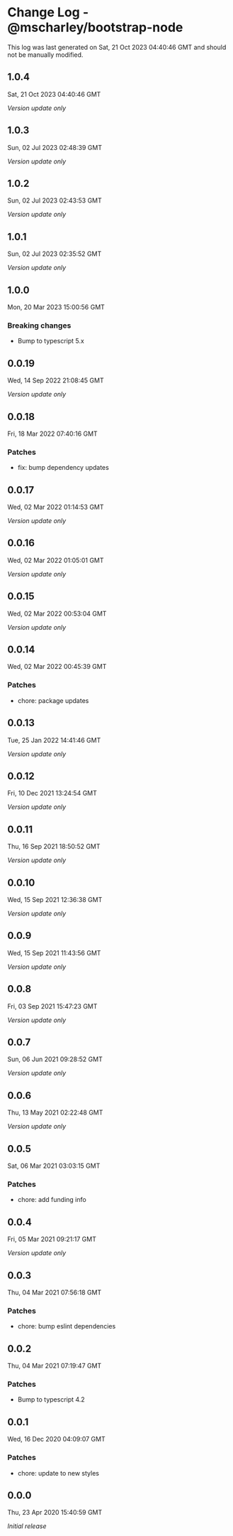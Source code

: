 # Change Log - @mscharley/bootstrap-node

This log was last generated on Sat, 21 Oct 2023 04:40:46 GMT and should not be manually modified.

## 1.0.4
Sat, 21 Oct 2023 04:40:46 GMT

_Version update only_

## 1.0.3
Sun, 02 Jul 2023 02:48:39 GMT

_Version update only_

## 1.0.2
Sun, 02 Jul 2023 02:43:53 GMT

_Version update only_

## 1.0.1
Sun, 02 Jul 2023 02:35:52 GMT

_Version update only_

## 1.0.0
Mon, 20 Mar 2023 15:00:56 GMT

### Breaking changes

- Bump to typescript 5.x

## 0.0.19
Wed, 14 Sep 2022 21:08:45 GMT

_Version update only_

## 0.0.18
Fri, 18 Mar 2022 07:40:16 GMT

### Patches

- fix: bump dependency updates

## 0.0.17
Wed, 02 Mar 2022 01:14:53 GMT

_Version update only_

## 0.0.16
Wed, 02 Mar 2022 01:05:01 GMT

_Version update only_

## 0.0.15
Wed, 02 Mar 2022 00:53:04 GMT

_Version update only_

## 0.0.14
Wed, 02 Mar 2022 00:45:39 GMT

### Patches

- chore: package updates

## 0.0.13
Tue, 25 Jan 2022 14:41:46 GMT

_Version update only_

## 0.0.12
Fri, 10 Dec 2021 13:24:54 GMT

_Version update only_

## 0.0.11
Thu, 16 Sep 2021 18:50:52 GMT

_Version update only_

## 0.0.10
Wed, 15 Sep 2021 12:36:38 GMT

_Version update only_

## 0.0.9
Wed, 15 Sep 2021 11:43:56 GMT

_Version update only_

## 0.0.8
Fri, 03 Sep 2021 15:47:23 GMT

_Version update only_

## 0.0.7
Sun, 06 Jun 2021 09:28:52 GMT

_Version update only_

## 0.0.6
Thu, 13 May 2021 02:22:48 GMT

_Version update only_

## 0.0.5
Sat, 06 Mar 2021 03:03:15 GMT

### Patches

- chore: add funding info

## 0.0.4
Fri, 05 Mar 2021 09:21:17 GMT

_Version update only_

## 0.0.3
Thu, 04 Mar 2021 07:56:18 GMT

### Patches

- chore: bump eslint dependencies

## 0.0.2
Thu, 04 Mar 2021 07:19:47 GMT

### Patches

- Bump to typescript 4.2

## 0.0.1
Wed, 16 Dec 2020 04:09:07 GMT

### Patches

- chore: update to new styles

## 0.0.0
Thu, 23 Apr 2020 15:40:59 GMT

_Initial release_

